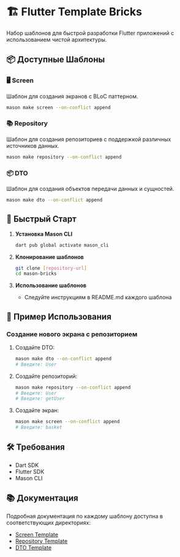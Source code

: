 # 🏗️ Flutter Template Bricks

Набор шаблонов для быстрой разработки Flutter приложений с использованием чистой архитектуры.

## 📦 Доступные Шаблоны

### 🖥️ Screen
Шаблон для создания экранов с BLoC паттерном.
```bash
mason make screen --on-conflict append
```

### 📚 Repository
Шаблон для создания репозиториев с поддержкой различных источников данных.
```bash
mason make repository --on-conflict append
```

### 📦 DTO
Шаблон для создания объектов передачи данных и сущностей.
```bash
mason make dto --on-conflict append
```

## 🚀 Быстрый Старт

1. **Установка Mason CLI**
   ```bash
   dart pub global activate mason_cli
   ```

2. **Клонирование шаблонов**
   ```bash
   git clone [repository-url]
   cd mason-bricks
   ```

3. **Использование шаблонов**
   - Следуйте инструкциям в README.md каждого шаблона

## 📝 Пример Использования

### Создание нового экрана с репозиторием

1. Создайте DTO:
   ```bash
   mason make dto --on-conflict append
   # Введите: User
   ```

2. Создайте репозиторий:
   ```bash
   mason make repository --on-conflict append
   # Введите: User
   # Введите: getUser
   ```

3. Создайте экран:
   ```bash
   mason make screen --on-conflict append
   # Введите: basket
   ```

## 🛠️ Требования

- Dart SDK
- Flutter SDK
- Mason CLI

## 📚 Документация

Подробная документация по каждому шаблону доступна в соответствующих директориях:
- [Screen Template](bricks/screen/README.md)
- [Repository Template](bricks/repository/README.md)
- [DTO Template](bricks/dto/README.md)
